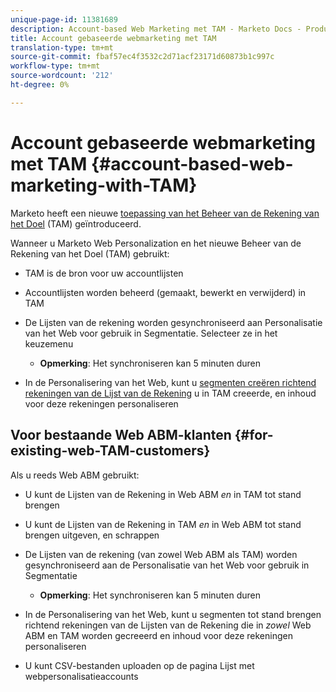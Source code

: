 ```yaml
---
unique-page-id: 11381689
description: Account-based Web Marketing met TAM - Marketo Docs - Productdocumentatie
title: Account gebaseerde webmarketing met TAM
translation-type: tm+mt
source-git-commit: fbaf57ec4f3532c2d71acf23171d60873b1c997c
workflow-type: tm+mt
source-wordcount: '212'
ht-degree: 0%

---
```



# Account gebaseerde webmarketing met TAM {#account-based-web-marketing-with-TAM}

Marketo heeft een nieuwe [toepassing van het Beheer van de Rekening van het Doel](https://docs.marketo.com/display/docs/account+based+marketing) (TAM) geïntroduceerd.

Wanneer u Marketo Web Personalization en het nieuwe Beheer van de Rekening van het Doel (TAM) gebruikt:

* TAM is de bron voor uw accountlijsten
* Accountlijsten worden beheerd (gemaakt, bewerkt en verwijderd) in TAM
* De Lijsten van de rekening worden gesynchroniseerd aan Personalisatie van het Web voor gebruik in Segmentatie. Selecteer ze in het keuzemenu

   * **Opmerking**: Het synchroniseren kan 5 minuten duren

* In de Personalisering van het Web, kunt u [segmenten creëren richtend rekeningen van de Lijst van de Rekening](/help/marketo/product-docs/web-personalization/account-based-web-marketing/create-a-new-account-list.md) u in TAM creeerde, en inhoud voor deze rekeningen personaliseren

## Voor bestaande Web ABM-klanten {#for-existing-web-TAM-customers}

Als u reeds Web ABM gebruikt:

* U kunt de Lijsten van de Rekening in Web ABM _en_ in TAM tot stand brengen
* U kunt de Lijsten van de Rekening in TAM _en_ in Web ABM tot stand brengen uitgeven, en schrappen
* De Lijsten van de rekening (van zowel Web ABM als TAM) worden gesynchroniseerd aan de Personalisatie van het Web voor gebruik in Segmentatie

   * **Opmerking**: Het synchroniseren kan 5 minuten duren

* In de Personalisering van het Web, kunt u segmenten tot stand brengen richtend rekeningen van de Lijsten van de Rekening die in _zowel_ Web ABM en TAM worden gecreeerd en inhoud voor deze rekeningen personaliseren
* U kunt CSV-bestanden uploaden op de pagina Lijst met webpersonalisatieaccounts
